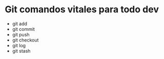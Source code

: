 # Git comandos vitales para todo dev

- git add
- git commit
- git push
- git checkout
- git log
- git stash